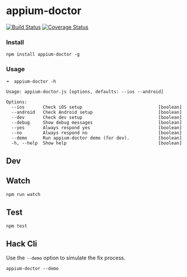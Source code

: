 appium-doctor
===================

[![Build Status](https://travis-ci.org/appium/appium-doctor.svg?branch=master)](https://travis-ci.org/appium/appium-doctor)
[![Coverage Status](https://coveralls.io/repos/appium/appium-doctor/badge.svg?branch=master&service=github)](https://coveralls.io/github/appium/appium-doctor?branch=master)

### Install

```
npm install appium-doctor -g
```

### Usage

```
➜  appium-doctor -h

Usage: appium-doctor.js [options, defaults: --ios --android]

Options:
  --ios       Check iOS setup                             [boolean]
  --android   Check Android setup                         [boolean]
  --dev       Check dev setup                             [boolean]
  --debug     Show debug messages                         [boolean]
  --yes       Always respond yes                          [boolean]
  --no        Always respond no                           [boolean]
  --demo      Run appium-doctor demo (for dev).           [boolean]
  -h, --help  Show help                                   [boolean]
```

## Dev

## Watch

```
npm run watch
```

## Test

```
npm test
```

## Hack Cli

Use the `--demo` option to simulate the fix process.

```
appium-doctor --demo
```

